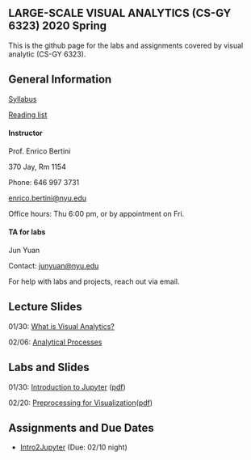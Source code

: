 ## LARGE-SCALE VISUAL ANALYTICS (CS-GY 6323) 2020 Spring

This is the github page for the labs and assignments covered by visual analytic (CS-GY 6323). 

## General Information

[Syllabus](https://docs.google.com/document/d/1iW3myLJUXqfOTKBdMSiO8fIGCb1TxJq1yEj0DgTE44Y/edit?usp=sharing)

[Reading list]()

#### Instructor

Prof. Enrico Bertini

370 Jay, Rm 1154

Phone: 646 997 3731

enrico.bertini@nyu.edu

Office hours: Thu 6:00 pm, or by appointment on Fri.

#### TA for labs

Jun Yuan

Contact: junyuan@nyu.edu

For help with labs and projects, reach out via email.

## Lecture Slides
01/30: [What is Visual Analytics?](https://docs.google.com/presentation/d/1cOCapZ-CSJaRaKtbji6u5u1yWyfNXIv-kJd0Qhajcbw/edit?usp=sharing)

02/06: [Analytical Processes](https://docs.google.com/presentation/d/1qnQQZAtTa6G5govAL9itfhJfhscc0_VfQonOGObhqkQ/edit?usp=sharing)

## Labs and Slides

01/30: [Introduction to Jupyter](https://docs.google.com/presentation/d/1UgrUyqodXVgMDz6NpCQ4RD0ceeC41kLsV_pIN1qlTuk/edit?usp=sharing) ([pdf](https://github.com/nyuvis/visual_analytics_course/blob/master/labs/lab1_Jupyter/Intro2Jupyter.pdf))

02/20: [Preprocessing for Visualization](https://docs.google.com/presentation/d/1Bzn1Y_seyh4VvMRSfxQAuskR-TSKB0tINR4u_9d6xho/edit?usp=sharing)([pdf](https://github.com/nyuvis/visual_analytics_course/blob/master/labs/lab2_Preprocessing/Preprocessing4Vis.pdf))

## Assignments and Due Dates

- [Intro2Jupyter](https://github.com/nyuvis/visual_analytics_course/tree/master/assignment/assignment1_intro2Jupyter) (Due: 02/10 night)
